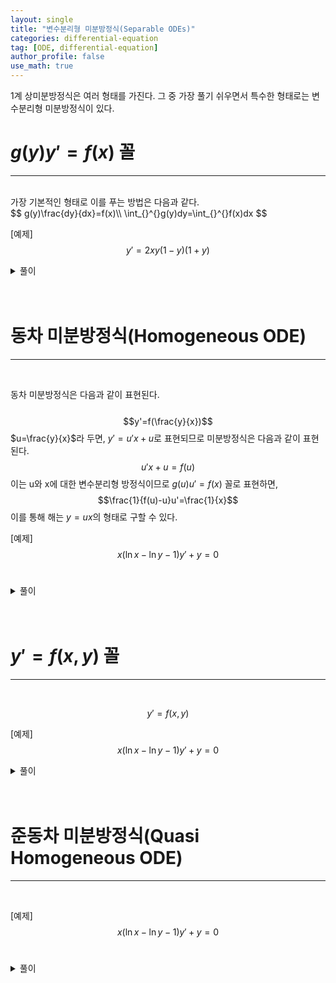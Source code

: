 ```yaml
---
layout: single
title: "변수분리형 미분방정식(Separable ODEs)"
categories: differential-equation
tag: [ODE, differential-equation]
author_profile: false
use_math: true
---
```

1계 상미분방정식은 여러 형태를 가진다. 그 중 가장 풀기 쉬우면서 특수한 형태로는 변수분리형 미분방정식이 있다.<br>   

# $g(y)y'=f(x)$ 꼴
------------------
<br>   
가장 기본적인 형태로 이를 푸는 방법은 다음과 같다.<br>   
$$
g(y)\frac{dy}{dx}=f(x)\\
\int_{}^{}g(y)dy=\int_{}^{}f(x)dx
$$

[예제]<br>
$$y'=2xy(1-y)(1+y)$$

<details>
<summary>풀이</summary>
$$
\frac{1}{y(1-y)(1+y)}dy=2xdx\\
\int_{}^{} \left(\frac{2}{y}-\frac{-1}{1-y}-\frac{1}{1+y}\right)dy=2x^2+C\\
\frac{y^2}{1-y^2}=Ce^{2x^2}\\
\therefore y=\pm\sqrt{\frac{Ce^{2x^2}}{1+Ce^{2x^2}}}\\
$$
</details>
<br><br>

# 동차 미분방정식(Homogeneous ODE)
------------------
<br> 

동차 미분방정식은 다음과 같이 표현된다.<br>   
$$y'=f(\frac{y}{x})$$ 
$u=\frac{y}{x}$라 두면, $y'=u'x+u$로 표현되므로 미분방정식은 다음과 같이 표현된다.<br>
$$u'x+u=f(u)$$ 
이는 u와 x에 대한 변수분리형 방정식이므로 $g(u)u'=f(x)$ 꼴로 표현하면,<br>
$$\frac{1}{f(u)-u}u'=\frac{1}{x}$$
이를 통해 해는 $y=ux$의 형태로 구할 수 있다.<br>

[예제]<br>
$$x(\ln x-\ln y-1)y'+y=0$$
<br>
<details>
<summary>풀이</summary>
$$u=\frac{y}{x}, y'=u'x+u$$
<center>이를 미분방정식에 대입하면</center><br>
$$\left(\ln \frac{1}{u} -1\right)(u'x+u)+u=0$$<br>
$$-\left(\frac{1}{u}+\frac{1}{u\ln u}\right)du=\frac{1}{x}dx$$<br>
$$-\int_{}^{}\left(\frac{1}{u}+\frac{1}{u\ln u}\right)du=\int_{}^{}\frac{1}{x}dx$$<br>
$$-\ln |u|-\ln |\ln u|=\ln |x|+C$$<br>
$$\ln x|u \ln u|=1$$<br>
$$x\vert \frac{y}{x}\ln \frac{y}{x} \vert=e$$<br>
$$\therefore y\ln \frac{y}{x}=e$$<br>

</details>
<br><br>


# $y'=f(x, y)$ 꼴
------------------
<br> 

$$y'=f(x, y)$$   

[예제]<br>
$$x(\ln x-\ln y-1)y'+y=0$$
<details>
<summary>풀이</summary>


</details>
<br><br>

# 준동차 미분방정식(Quasi Homogeneous ODE)
------------------
<br>   

[예제]<br>
$$x(\ln x-\ln y-1)y'+y=0$$<br>
<details>
<summary>풀이</summary>


</details>
<br><br>